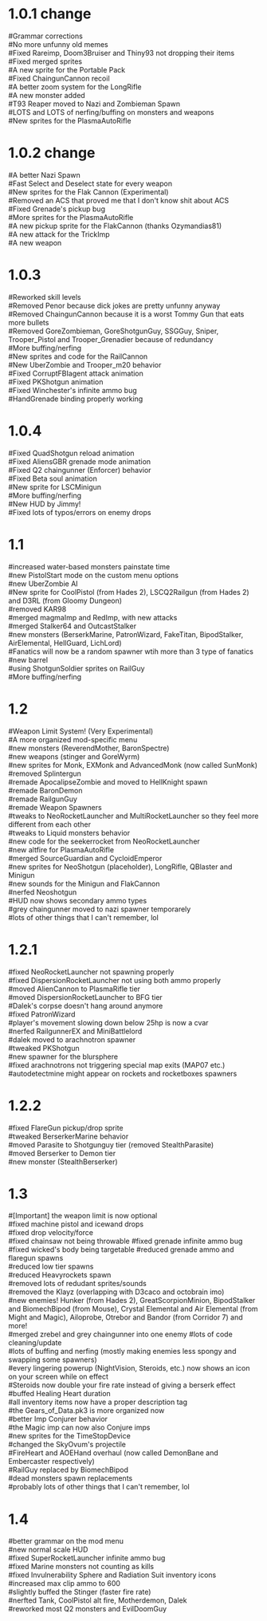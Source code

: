 1.0.1 change
=====
#Grammar corrections  
#No more unfunny old memes  
#Fixed Rareimp, Doom3Bruiser and Thiny93 not dropping their items  
#Fixed merged sprites  
#A new sprite for the Portable Pack  
#Fixed ChaingunCannon recoil  
#A better zoom system for the LongRifle  
#A new monster added  
#T93 Reaper moved to Nazi and Zombieman Spawn  
#LOTS and LOTS of nerfing/buffing on monsters and weapons  
#New sprites for the PlasmaAutoRifle  

1.0.2 change
=====
#A better Nazi Spawn  
#Fast Select and Deselect state for every weapon  
#New sprites for the Flak Cannon (Experimental)  
#Removed an ACS that proved me that I don't know shit about ACS  
#Fixed Grenade's pickup bug  
#More sprites for the PlasmaAutoRifle  
#A new pickup sprite for the FlakCannon (thanks Ozymandias81)  
#A new attack for the TrickImp  
#A new weapon  

1.0.3
=====
#Reworked skill levels  
#Removed Penor because dick jokes are pretty unfunny anyway  
#Removed ChaingunCannon because it is a worst Tommy Gun that eats more bullets  
#Removed GoreZombieman, GoreShotgunGuy, SSGGuy, Sniper, Trooper_Pistol and Trooper_Grenadier because of redundancy  
#More buffing/nerfing  
#New sprites and code for the RailCannon  
#New UberZombie and Trooper_m20 behavior  
#Fixed CorruptFBIagent attack animation  
#Fixed PKShotgun animation  
#Fixed Winchester's infinite ammo bug  
#HandGrenade binding properly working  

1.0.4
=====
#Fixed QuadShotgun reload animation  
#Fixed AliensGBR grenade mode animation  
#Fixed Q2 chaingunner (Enforcer) behavior  
#Fixed Beta soul animation  
#New sprite for LSCMinigun  
#More buffing/nerfing  
#New HUD by Jimmy!  
#Fixed lots of typos/errors on enemy drops  

1.1
=====
#increased water-based monsters painstate time  
#new PistolStart mode on the custom menu options  
#new UberZombie AI  
#New sprite for CoolPistol (from Hades 2), LSCQ2Railgun (from Hades 2) and D3RL (from Gloomy Dungeon)  
#removed KAR98  
#merged magmaImp and RedImp, with new attacks  
#merged Stalker64 and OutcastStalker  
#new monsters (BerserkMarine, PatronWizard, FakeTitan, BipodStalker, AirElemental, HellGuard, LichLord)  
#Fanatics will now be a random spawner wtih more than 3 type of fanatics  
#new barrel  
#using ShotgunSoldier sprites on RailGuy  
#More buffing/nerfing  

1.2
=====
#Weapon Limit System! (Very Experimental)  
#A more organized mod-specific menu  
#new monsters (ReverendMother, BaronSpectre)  
#new weapons (stinger and GoreWyrm)  
#new sprites for Monk, EXMonk and AdvancedMonk (now called SunMonk)  
#removed Splintergun  
#remade ApocalipseZombie and moved to HellKnight spawn  
#remade BaronDemon  
#remade RailgunGuy  
#remade Weapon Spawners  
#tweaks to NeoRocketLauncher and MultiRocketLauncher so they feel more different from each other  
#tweaks to Liquid monsters behavior  
#new code for the seekerrocket from NeoRocketLauncher  
#new altfire for PlasmaAutoRifle  
#merged SourceGuardian and CycloidEmperor  
#new sprites for NeoShotgun (placeholder), LongRifle, QBlaster and Minigun  
#new sounds for the Minigun and FlakCannon  
#nerfed Neoshotgun  
#HUD now shows secondary ammo types  
#grey chaingunner moved to nazi spawner temporarely  
#lots of other things that I can't remember, lol  

1.2.1
=====
#fixed NeoRocketLauncher not spawning properly  
#fixed DispersionRocketLauncher not using both ammo properly  
#moved AlienCannon to PlasmaRifle tier  
#moved DispersionRocketLauncher to BFG tier  
#Dalek's corpse doesn't hang around anymore  
#fixed PatronWizard  
#player's movement slowing down below 25hp is now a cvar  
#nerfed RailgunnerEX and MiniBattlelord  
#dalek moved to arachnotron spawner  
#tweaked PKShotgun  
#new spawner for the blursphere  
#fixed arachnotrons not triggering special map exits (MAP07 etc.)  
#autodetectmine might appear on rockets and rocketboxes spawners  

1.2.2
=====
#fixed FlareGun pickup/drop sprite  
#tweaked BerserkerMarine behavior  
#moved Parasite to Shotgunguy tier (removed StealthParasite)  
#moved Berserker to Demon tier  
#new monster (StealthBerserker)  

1.3
=====
#[Important] the weapon limit is now optional  
#fixed machine pistol and icewand drops  
#fixed drop velocity/force  
#fixed chainsaw not being throwable 
#fixed grenade infinite ammo bug
#fixed wicked's body being targetable
#reduced grenade ammo and flaregun spawns  
#reduced low tier spawns  
#reduced Heavyrockets spawn  
#removed lots of redudant sprites/sounds  
#removed the Klayz (overlapping with D3caco and octobrain imo)  
#new enemies! Hunker (from Hades 2), GreatScorpionMinion, BipodStalker and BiomechBipod (from Mouse), Crystal Elemental and Air Elemental (from Might and Magic), Ailoprobe, Otrebor and Bandor (from Corridor 7) and more!  
#merged zrebel and grey chaingunner into one enemy
#lots of code cleaning/update  
#lots of buffing and nerfing (mostly making enemies less spongy and swapping some spawners)  
#every lingering powerup (NightVision, Steroids, etc.) now shows an icon on your screen while on effect  
#Steroids now double your fire rate instead of giving a berserk effect  
#buffed Healing Heart duration  
#all inventory items now have a proper description tag  
#the Gears_of_Data.pk3 is more organized now  
#better Imp Conjurer behavior  
#the Magic imp can now also Conjure imps  
#new sprites for the TimeStopDevice  
#changed the SkyOvum's projectile  
#FireHeart and AOEHand overhaul (now called DemonBane and Embercaster respectively)  
#RailGuy replaced by BiomechBipod  
#dead monsters spawn replacements  
#probably lots of other things that I can't remember, lol  

1.4
=====
#better grammar on the mod menu  
#new normal scale HUD  
#fixed SuperRocketLauncher infinite ammo bug  
#fixed Marine monsters not counting as kills  
#fixed Invulnerability Sphere and Radiation Suit inventory icons  
#increased max clip ammo to 600  
#slightly buffed the Stinger (faster fire rate)  
#nerfted Tank, CoolPistol alt fire, Motherdemon, Dalek  
#reworked most Q2 monsters and EvilDoomGuy  
